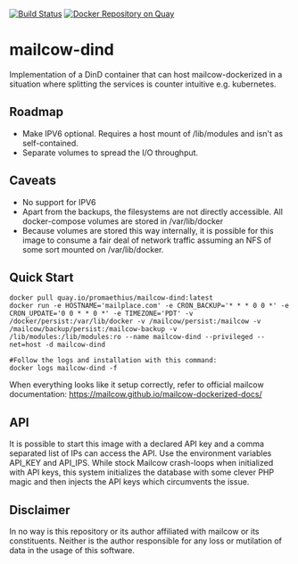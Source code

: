 [![Build Status](https://travis-ci.org/Promaethius/mailcow-dind.svg?branch=master)](https://travis-ci.org/Promaethius/mailcow-dind) [![Docker Repository on Quay](https://quay.io/repository/promaethius/mailcow-dind/status "Docker Repository on Quay")](https://quay.io/repository/promaethius/mailcow-dind)
# mailcow-dind
Implementation of a DinD container that can host mailcow-dockerized in a situation where splitting the services is counter intuitive e.g. kubernetes.

## Roadmap
* Make IPV6 optional. Requires a host mount of /lib/modules and isn't as self-contained.
* Separate volumes to spread the I/O throughput. 

## Caveats
* No support for IPV6
* Apart from the backups, the filesystems are not directly accessible. All docker-compose volumes are stored in /var/lib/docker
* Because volumes are stored this way internally, it is possible for this image to consume a fair deal of network traffic assuming an NFS of some sort mounted on /var/lib/docker.

## Quick Start

```
docker pull quay.io/promaethius/mailcow-dind:latest
docker run -e HOSTNAME='mailplace.com' -e CRON_BACKUP='* * * 0 0 *' -e CRON_UPDATE='0 0 * * 0 *' -e TIMEZONE='PDT' -v /docker/persist:/var/lib/docker -v /mailcow/persist:/mailcow -v /mailcow/backup/persist:/mailcow-backup -v /lib/modules:/lib/modules:ro --name mailcow-dind --privileged --net=host -d mailcow-dind

#Follow the logs and installation with this command:
docker logs mailcow-dind -f
```

When everything looks like it setup correctly, refer to official mailcow documentation: https://mailcow.github.io/mailcow-dockerized-docs/

## API

It is possible to start this image with a declared API key and a comma separated list of IPs can access the API.
Use the environment variables API_KEY and API_IPS. While stock Mailcow crash-loops when initialized with API keys, this system initializes the database with some clever PHP magic and then injects the API keys which circumvents the issue.

## Disclaimer
In no way is this repository or its author affiliated with mailcow or its constituents. Neither is the author responsible for any loss or mutilation of data in the usage of this software.
